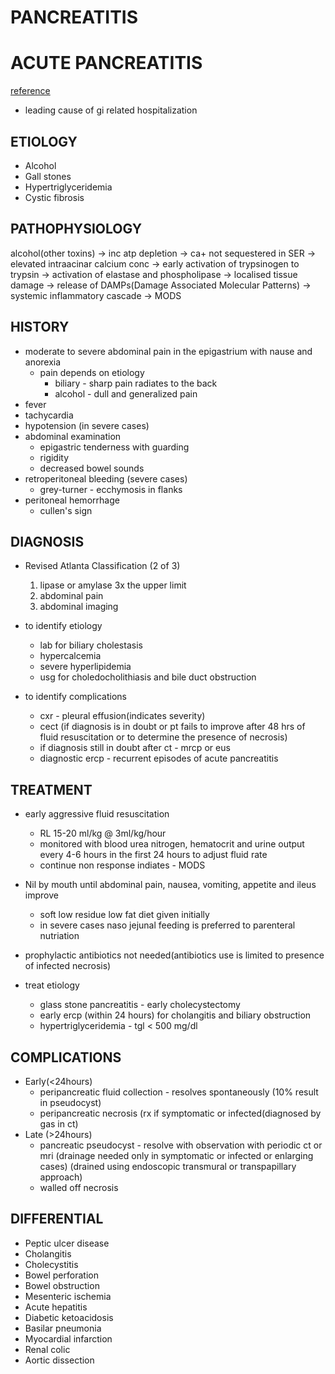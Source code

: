 # PANCREATITIS

# ACUTE PANCREATITIS
[reference](https://www.ncbi.nlm.nih.gov/books/NBK482468/)

- leading cause of gi related hospitalization

## ETIOLOGY
- Alcohol
- Gall stones
- Hypertriglyceridemia
- Cystic fibrosis

## PATHOPHYSIOLOGY

alcohol(other toxins) -> inc atp depletion  -> ca+ not sequestered in SER -> elevated intraacinar calcium conc -> early activation of trypsinogen to trypsin -> activation of elastase and phospholipase -> localised tissue damage -> release of DAMPs(Damage Associated Molecular Patterns) -> systemic inflammatory cascade -> MODS

## HISTORY

- moderate to severe abdominal pain in the epigastrium with nause and anorexia
	- pain depends on etiology
		- biliary - sharp pain radiates to the back 
		- alcohol - dull and generalized pain
- fever
- tachycardia
- hypotension (in severe cases)
- abdominal examination 
	- epigastric tenderness with guarding 
	- rigidity 
	- decreased bowel sounds
- retroperitoneal bleeding (severe cases)
	- grey-turner - ecchymosis in flanks
- peritoneal hemorrhage 
 	- cullen's sign


## DIAGNOSIS

- Revised Atlanta Classification (2 of 3)
	1. lipase or amylase 3x the upper limit
	2. abdominal pain
	3. abdominal imaging

- to identify etiology
	- lab for biliary cholestasis
	- hypercalcemia
	- severe hyperlipidemia
	- usg for choledocholithiasis and bile duct obstruction
	
- to identify complications 
	- cxr - pleural effusion(indicates severity)
	- cect (if diagnosis is in doubt or pt fails to improve after 48 hrs of fluid resuscitation or to determine the presence of necrosis)
	- if diagnosis still in doubt after ct - mrcp or eus
	- diagnostic ercp - recurrent episodes of acute pancreatitis


## TREATMENT

- early aggressive fluid resuscitation
	- RL 15-20 ml/kg @ 3ml/kg/hour
	- monitored with blood urea nitrogen, hematocrit and urine output every 4-6 hours in the first 24 hours to adjust fluid rate
	- continue non response indiates - MODS

- Nil by mouth until abdominal pain, nausea, vomiting, appetite and ileus improve
	- soft low residue low fat diet given initially
	- in severe cases naso jejunal feeding is preferred to parenteral nutriation

- prophylactic antibiotics not needed(antibiotics use is limited to presence of infected necrosis)

- treat etiology
	- glass stone pancreatitis - early cholecystectomy
	- early ercp (within 24 hours) for cholangitis and biliary obstruction
	- hypertriglyceridemia - tgl < 500 mg/dl

## COMPLICATIONS 
- Early(<24hours)
	* peripancreatic fluid collection - resolves spontaneously (10% result in pseudocyst)
	* peripancreatic necrosis (rx if symptomatic or infected(diagnosed by gas in ct)
- Late (>24hours)
	* pancreatic pseudocyst - resolve with observation with periodic ct or mri (drainage needed only in symptomatic or infected or enlarging cases) (drained using endoscopic transmural or transpapillary approach)
	* walled off necrosis

## DIFFERENTIAL

- Peptic ulcer disease
- Cholangitis
- Cholecystitis
- Bowel perforation
- Bowel obstruction
- Mesenteric ischemia
- Acute hepatitis
- Diabetic ketoacidosis
- Basilar pneumonia
- Myocardial infarction
- Renal colic
- Aortic dissection
